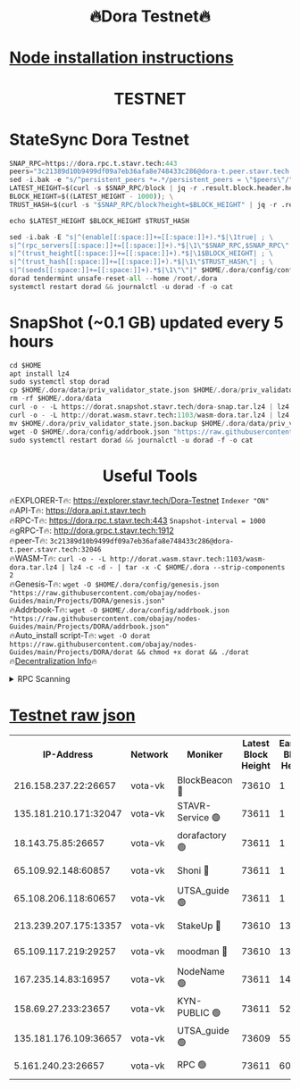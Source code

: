 <h1 align="center"> 🔥Dora Testnet🔥</h1>

[Node installation instructions](https://github.com/obajay/nodes-Guides/tree/main/Projects/DORA)
=

<h1 align="center"> TESTNET</h1>

# StateSync Dora Testnet
```python
SNAP_RPC=https://dora.rpc.t.stavr.tech:443
peers="3c21389d10b9499df09a7eb36afa8e748433c286@dora-t.peer.stavr.tech:32046"
sed -i.bak -e "s/^persistent_peers *=.*/persistent_peers = \"$peers\"/" $HOME/.dora/config/config.toml
LATEST_HEIGHT=$(curl -s $SNAP_RPC/block | jq -r .result.block.header.height); \
BLOCK_HEIGHT=$((LATEST_HEIGHT - 1000)); \
TRUST_HASH=$(curl -s "$SNAP_RPC/block?height=$BLOCK_HEIGHT" | jq -r .result.block_id.hash)

echo $LATEST_HEIGHT $BLOCK_HEIGHT $TRUST_HASH

sed -i.bak -E "s|^(enable[[:space:]]+=[[:space:]]+).*$|\1true| ; \
s|^(rpc_servers[[:space:]]+=[[:space:]]+).*$|\1\"$SNAP_RPC,$SNAP_RPC\"| ; \
s|^(trust_height[[:space:]]+=[[:space:]]+).*$|\1$BLOCK_HEIGHT| ; \
s|^(trust_hash[[:space:]]+=[[:space:]]+).*$|\1\"$TRUST_HASH\"| ; \
s|^(seeds[[:space:]]+=[[:space:]]+).*$|\1\"\"|" $HOME/.dora/config/config.toml
dorad tendermint unsafe-reset-all --home /root/.dora
systemctl restart dorad && journalctl -u dorad -f -o cat
```
# SnapShot (~0.1 GB) updated every 5 hours
```python
cd $HOME
apt install lz4
sudo systemctl stop dorad
cp $HOME/.dora/data/priv_validator_state.json $HOME/.dora/priv_validator_state.json.backup
rm -rf $HOME/.dora/data
curl -o - -L https://dorat.snapshot.stavr.tech/dora-snap.tar.lz4 | lz4 -c -d - | tar -x -C $HOME/.dora --strip-components 2
curl -o - -L http://dorat.wasm.stavr.tech:1103/wasm-dora.tar.lz4 | lz4 -c -d - | tar -x -C $HOME/.dora --strip-components 2
mv $HOME/.dora/priv_validator_state.json.backup $HOME/.dora/data/priv_validator_state.json
wget -O $HOME/.dora/config/addrbook.json "https://raw.githubusercontent.com/obajay/nodes-Guides/main/Projects/DORA/addrbook.json"
sudo systemctl restart dorad && journalctl -u dorad -f -o cat
```
 <h1 align="center"> Useful Tools</h1>
 
🔥EXPLORER-T🔥: https://explorer.stavr.tech/Dora-Testnet        `Indexer "ON"` \
🔥API-T🔥:      https://dora.api.t.stavr.tech \
🔥RPC-T🔥:      https://dora.rpc.t.stavr.tech:443              `Snapshot-interval = 1000` \
🔥gRPC-T🔥:     http://dora.grpc.t.stavr.tech:1912 \
🔥peer-T🔥:     `3c21389d10b9499df09a7eb36afa8e748433c286@dora-t.peer.stavr.tech:32046` \
🔥WASM-T🔥:     ```curl -o - -L http://dorat.wasm.stavr.tech:1103/wasm-dora.tar.lz4 | lz4 -c -d - | tar -x -C $HOME/.dora --strip-components 2``` \
🔥Genesis-T🔥:  ```wget -O $HOME/.dora/config/genesis.json "https://raw.githubusercontent.com/obajay/nodes-Guides/main/Projects/DORA/genesis.json"``` \
🔥Addrbook-T🔥: ```wget -O $HOME/.dora/config/addrbook.json "https://raw.githubusercontent.com/obajay/nodes-Guides/main/Projects/DORA/addrbook.json"``` \
🔥Auto_install script-T🔥:  `wget -O dorat https://raw.githubusercontent.com/obajay/nodes-Guides/main/Projects/DORA/dorat && chmod +x dorat && ./dorat` \
🔥[Decentralization Info](https://github.com/obajay/StateSync-snapshots/tree/main/Projects/Dora/Decentralization)🔥

<details>
<summary>RPC Scanning</summary>

<h2 align="center"> We scan nodes in real time every 4 hours. And we provide the final result of RPC endpoints.
We cannot influence the operation of these nodes in any way. </h2>


```python
If Voting Power is higher than 0 --> then the Node is a validator of the network and may be subject to attack and be a potential threat to the chain.
```
```python
We marked such validators with a red symbol
```

</details>

[Testnet raw json](https://rpc-check.dorat.stavr.tech/dorat/rpc-dorat-result.json)
=



<table><tr><th>IP-Address</th><th>Network</th><th>Moniker</th><th>Latest Block Height</th><th>Earliest Block Height</th><th>Catching Up</th><th>Tx Index</th><th>Voting Power</th><th>Scan Time</th></tr><tr><td>216.158.237.22:26657</td><td>vota-vk</td><td>BlockBeacon 🔴</td><td>73610</td><td>1</td><td>False</td><td>off</td><td>9009800000000000</td><td>2023-12-25T07:06:59.585576273UTC</td></tr><tr><td>135.181.210.171:32047</td><td>vota-vk</td><td>STAVR-Service 🟢</td><td>73611</td><td>1</td><td>False</td><td>on</td><td>0</td><td>2023-12-25T07:07:04.558243398UTC</td></tr><tr><td>18.143.75.85:26657</td><td>vota-vk</td><td>dorafactory 🟢</td><td>73611</td><td>1</td><td>False</td><td>on</td><td>0</td><td>2023-12-25T07:07:05.476654323UTC</td></tr><tr><td>65.109.92.148:60857</td><td>vota-vk</td><td>Shoni 🔴</td><td>73611</td><td>1</td><td>False</td><td>on</td><td>9323404379593930</td><td>2023-12-25T07:07:07.107219764UTC</td></tr><tr><td>65.108.206.118:60657</td><td>vota-vk</td><td>UTSA_guide 🟢</td><td>73611</td><td>1</td><td>False</td><td>on</td><td>0</td><td>2023-12-25T07:07:07.429570106UTC</td></tr><tr><td>213.239.207.175:13357</td><td>vota-vk</td><td>StakeUp 🔴</td><td>73610</td><td>13001</td><td>False</td><td>off</td><td>9009500000000000</td><td>2023-12-25T07:06:58.983401273UTC</td></tr><tr><td>65.109.117.219:29257</td><td>vota-vk</td><td>moodman 🔴</td><td>73610</td><td>13001</td><td>False</td><td>off</td><td>9009100000000000</td><td>2023-12-25T07:07:02.070801263UTC</td></tr><tr><td>167.235.14.83:16957</td><td>vota-vk</td><td>NodeName 🟢</td><td>73611</td><td>14001</td><td>False</td><td>on</td><td>0</td><td>2023-12-25T07:07:07.665978797UTC</td></tr><tr><td>158.69.27.233:23657</td><td>vota-vk</td><td>KYN-PUBLIC 🟢</td><td>73611</td><td>52001</td><td>False</td><td>on</td><td>0</td><td>2023-12-25T07:07:06.799556361UTC</td></tr><tr><td>135.181.176.109:36657</td><td>vota-vk</td><td>UTSA_guide 🟢</td><td>73609</td><td>55501</td><td>False</td><td>on</td><td>0</td><td>2023-12-25T07:06:58.740578373UTC</td></tr><tr><td>5.161.240.23:26657</td><td>vota-vk</td><td>RPC 🟢</td><td>73611</td><td>60001</td><td>False</td><td>off</td><td>0</td><td>2023-12-25T07:07:06.210050328UTC</td></tr></table>

